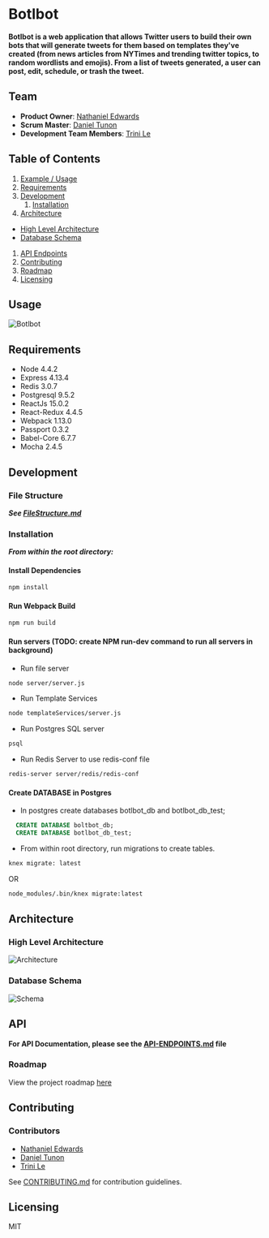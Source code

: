 # Botlbot
**Botlbot is a web application that allows Twitter users to build their own bots that will generate tweets for them based on templates they've created (from news articles from NYTimes and trending twitter topics, to random wordlists and emojis). From a list of tweets generated, a user can post, edit, schedule, or trash the tweet.**

## Team

  - __Product Owner__: [Nathaniel Edwards](https://github.com/nthaniel)
  - __Scrum Master__: [Daniel Tunon](https://github.com/danieltunon)
  - __Development Team Members__: [Trini Le](https://github.com/trinile)

## Table of Contents

1. [Example / Usage](#Usage)
1. [Requirements](#requirements)
1. [Development](#development)
    1. [Installation](#installation)
1. [Architecture](#architecture)
  - [High Level Architecture](#high-level-architecture)
  - [Database Schema](#database-schema)
1. [API Endpoints](#api)
1. [Contributing](#contributing)
1. [Roadmap](#roadmap)
1. [Licensing](#licensing)

## Usage

![Botlbot](http://g.recordit.co/PBvWjpBnid.gif)

## Requirements

- Node 4.4.2
- Express 4.13.4
- Redis 3.0.7
- Postgresql 9.5.2
- ReactJs 15.0.2
- React-Redux 4.4.5
- Webpack 1.13.0
- Passport 0.3.2
- Babel-Core 6.7.7
- Mocha 2.4.5

## Development

### File Structure
  ***See [FileStructure.md](linktoFileStructure)***

### Installation
  ***From within the root directory:***

#### Install Dependencies
```sh
npm install
```
#### Run Webpack Build
```sh
npm run build
```
#### Run servers (TODO: create NPM run-dev command to run all servers in background)
- Run file server
```sh 
node server/server.js
```
- Run Template Services 
```sh
node templateServices/server.js
```
  - Run Postgres SQL server
```sh
psql
```
  - Run Redis Server to use redis-conf file
```sh
redis-server server/redis/redis-conf
```
#### Create DATABASE in Postgres
- In postgres create databases botlbot_db and botlbot_db_test;
```sql
  CREATE DATABASE boltbot_db; 
  CREATE DATABASE botlbot_db_test;
```
- From within root directory, run migrations to create tables.
```sh
knex migrate: latest 
``` 
OR 
```sh
node_modules/.bin/knex migrate:latest
```

## Architecture
### High Level Architecture
 ![Architecture](http://i67.tinypic.com/2eav5m8.jpg)
### Database Schema
 ![Schema](http://i64.tinypic.com/2agt0yb.jpg)

## API
**For API Documentation, please see the [API-ENDPOINTS.md](API-ENDPOINTS.md) file**

### Roadmap

View the project roadmap [here](https://github.com/Sabine-Sardine/botlbot/issues)

## Contributing

### Contributors
  - [Nathaniel Edwards](https://github.com/nthaniel)
  - [Daniel Tunon](https://github.com/danieltunon)
  - [Trini Le](https://github.com/trinile)

See [CONTRIBUTING.md](CONTRIBUTING.md) for contribution guidelines.

## Licensing

MIT
